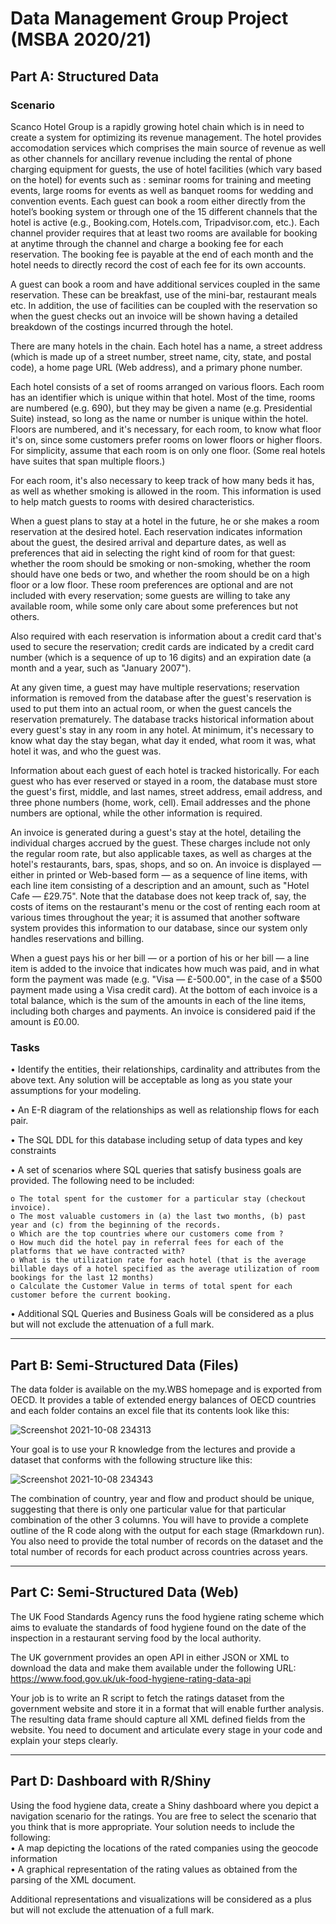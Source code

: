 # Data Management Group Project (MSBA 2020/21)

## Part A: Structured Data
### Scenario
Scanco Hotel Group is a rapidly growing hotel chain which is in need to create a system for optimizing its revenue management. The hotel provides accomodation services which comprises the main source of revenue as well as other channels for ancillary revenue including the rental of phone charging equipment for guests, the use of hotel facilities (which vary based on the hotel) for events such as : seminar rooms for training and meeting events, large rooms for events as well as banquet rooms for wedding and convention events. Each guest can book a room either directly from the hotel’s booking system or through one of the 15 different channels that the hotel is active (e.g., Booking.com, Hotels.com, Tripadvisor.com, etc.). Each channel provider requires that at least two rooms are available for booking at anytime through the channel and charge a booking fee for each reservation. The booking fee is payable at the end of each month and the hotel needs to directly record the cost of each fee for its own accounts.

A guest can book a room and have additional services coupled in the same reservation. These can be breakfast, use of the mini-bar, restaurant meals etc. In addition, the use of facilities can be coupled with the reservation so when the guest checks out an invoice will be shown having a detailed breakdown of the costings incurred through the hotel.

There are many hotels in the chain. Each hotel has a name, a street address (which is made up of a street number, street name, city, state, and postal code), a home page URL (Web address), and a primary phone number.

Each hotel consists of a set of rooms arranged on various floors. Each room has an identifier which is unique within that hotel. Most of the time, rooms are numbered (e.g. 690), but they may be given a name (e.g. Presidential Suite) instead, so long as the name or number is unique within the hotel. Floors are numbered, and it's necessary, for each room, to know what floor it's on, since some customers prefer rooms on lower floors or higher floors. For simplicity, assume that each room is on only one floor. (Some real hotels have suites that span multiple floors.)

For each room, it's also necessary to keep track of how many beds it has, as well as whether smoking is allowed in the room. This information is used to help match guests to rooms with desired characteristics.

When a guest plans to stay at a hotel in the future, he or she makes a room reservation at the desired hotel. Each reservation indicates information about the guest, the desired arrival and departure dates, as well as preferences that aid in selecting the right kind of room for that guest: whether the room should be smoking or non-smoking, whether the room should have one beds or two, and whether the room should be on a high floor or a low floor. These room preferences are optional and are not included with every reservation; some guests are willing to take any available room, while some only care about some preferences but not others.

Also required with each reservation is information about a credit card that's used to secure the reservation; credit cards are indicated by a credit card number (which is a sequence of up to 16 digits) and an expiration date (a month and a year, such as "January 2007").

At any given time, a guest may have multiple reservations; reservation information is removed from the database after the guest's reservation is used to put them into an actual room, or when the guest cancels the reservation prematurely. The database tracks historical information about every guest's stay in any room in any hotel. At minimum, it's necessary to know what day the stay began, what day it ended, what room it was, what hotel it was, and who the guest was.

Information about each guest of each hotel is tracked historically. For each guest who has ever reserved or stayed in a room, the database must store the guest's first, middle, and last names, street address, email address, and three phone numbers (home, work, cell). Email addresses and the phone numbers are optional, while the other information is required.

An invoice is generated during a guest's stay at the hotel, detailing the individual charges accrued by the guest. These charges include not only the regular room rate, but also applicable taxes, as well as charges at the hotel's restaurants, bars, spas, shops, and so on. An invoice is displayed — either in printed or Web-based form — as a sequence of line items, with each line item consisting of a description and an amount, such as "Hotel Cafe — £29.75". Note that the database does not keep track of, say, the costs of items on the restaurant's menu or the cost of renting each room at various times throughout the year; it is assumed that another software system provides this information to our database, since our system only handles reservations and billing.

When a guest pays his or her bill — or a portion of his or her bill — a line item is added to the invoice that indicates how much was paid, and in what form the payment was made (e.g. "Visa — £-500.00", in the case of a $500 payment made using a Visa credit card). At the bottom of each invoice is a total balance, which is the sum of the amounts in each of the line items, including both charges and payments. An invoice is considered paid if the amount is £0.00.

### Tasks

• Identify the entities, their relationships, cardinality and attributes from the above text. Any solution will be acceptable as long as you state your assumptions for your modeling.

• An E-R diagram of the relationships as well as relationship flows for each pair.

• The SQL DDL for this database including setup of data types and key constraints

• A set of scenarios where SQL queries that satisfy business goals are provided. The following need to be included:

    o The total spent for the customer for a particular stay (checkout invoice).
    o The most valuable customers in (a) the last two months, (b) past year and (c) from the beginning of the records.
    o Which are the top countries where our customers come from ?
    o How much did the hotel pay in referral fees for each of the platforms that we have contracted with?
    o What is the utilization rate for each hotel (that is the average billable days of a hotel specified as the average utilization of room bookings for the last 12 months)
    o Calculate the Customer Value in terms of total spent for each customer before the current booking.
    
• Additional SQL Queries and Business Goals will be considered as a plus but will not exclude the attenuation of a full mark.

---

## Part B: Semi-Structured Data (Files)

The data folder is available on the my.WBS homepage and is exported from OECD. It provides a table of extended energy balances of OECD countries and each folder contains an excel file that its contents look like this:

![Screenshot 2021-10-08 234313](https://user-images.githubusercontent.com/43996798/136632013-314f49cf-6531-40e1-b1d6-601cff6b33c9.jpg)

Your goal is to use your R knowledge from the lectures and provide a dataset that conforms with the following structure like this:

![Screenshot 2021-10-08 234343](https://user-images.githubusercontent.com/43996798/136632024-56f840dc-b3ea-42fa-9e80-894b38680cbc.jpg)

The combination of country, year and flow and product should be unique, suggesting that there is only one particular value for that particular combination of the other 3 columns. You will have to provide a complete outline of the R code along with the output for each stage (Rmarkdown run). You also need to provide the total number of records on the dataset and the total number of records for each product across countries across years.

---

## Part C: Semi-Structured Data (Web)

The UK Food Standards Agency runs the food hygiene rating scheme which aims to evaluate the standards of food hygiene found on the date of the inspection in a restaurant serving food by the local authority.

The UK government provides an open API in either JSON or XML to download the data and make them available under the following URL: <br/>
https://www.food.gov.uk/uk-food-hygiene-rating-data-api

Your job is to write an R script to fetch the ratings dataset from the government website and store it in a format that will enable further analysis. The resulting data frame should capture all XML defined fields from the website. You need to document and articulate every stage in your code and explain your steps clearly.

---

## Part D: Dashboard with R/Shiny

Using the food hygiene data, create a Shiny dashboard where you depict a navigation scenario for the ratings. You are free to select the scenario that you think that is more appropriate. Your solution needs to include the following: <br/>
• A map depicting the locations of the rated companies using the geocode information <br/>
• A graphical representation of the rating values as obtained from the parsing of the XML document.

Additional representations and visualizations will be considered as a plus but will not exclude the attenuation of a full mark.
